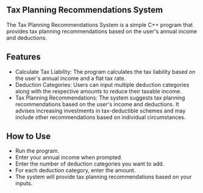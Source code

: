 ## Tax Planning Recommendations System

The Tax Planning Recommendations System is a simple C++ program that provides tax planning recommendations based on the user's annual income and deductions.

## Features

- Calculate Tax Liability: The program calculates the tax liability based on the user's annual income and a flat tax rate.
- Deduction Categories: Users can input multiple deduction categories along with the respective amounts to reduce their taxable income.
- Tax Planning Recommendations: The system suggests tax planning recommendations based on the user's income and deductions. It advises increasing investments in tax-deductible schemes and may include other recommendations based on individual circumstances.

## How to Use

- Run the program.
- Enter your annual income when prompted.
- Enter the number of deduction categories you want to add.
- For each deduction category, enter the amount.
- The system will provide tax planning recommendations based on your inputs.

